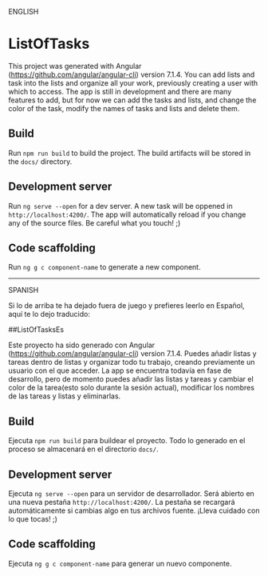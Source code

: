 ENGLISH 

# ListOfTasks

This project was generated with Angular (https://github.com/angular/angular-cli) version 7.1.4. You can add lists and task into the lists and organize all your work, previously creating a user with which to access. The app is still in development and there are many features to add, but for now we can add the tasks and lists, and change the color of the task, modify the names of tasks and lists and delete them.


## Build

Run `npm run build` to build the project. The build artifacts will be stored in the `docs/` directory.

## Development server

Run `ng serve --open` for a dev server. A new task will be oppened in `http://localhost:4200/`. The app will automatically reload if you change any of the source files. Be careful what you touch! ;)

## Code scaffolding

Run `ng g c component-name` to generate a new component. 

____________________________________________________________________________________________________________________________
SPANISH

Si lo de arriba te ha dejado fuera de juego y prefieres leerlo en Español, aquí te lo dejo traducido:

##ListOfTasksEs

Este proyecto ha sido generado con Angular (https://github.com/angular/angular-cli) version 7.1.4. Puedes añadir listas y tareas dentro de listas y organizar todo tu trabajo, creando previamente un usuario con el que acceder. La app se encuentra todavía en fase de desarrollo, pero de momento puedes añadir las listas y tareas y cambiar el color de la tarea(esto solo durante la sesión actual), modificar los nombres de las tareas y listas y eliminarlas.

## Build
Ejecuta `npm run build` para buildear el proyecto. Todo lo generado en el proceso se almacenará  en el directorio `docs/`.

## Development server
Ejecuta `ng serve --open` para un servidor de desarrollador. Será abierto en una nueva pestaña `http://localhost:4200/`. La pestaña se recargará automáticamente si cambias algo en tus archivos fuente. ¡Lleva cuidado con lo que tocas! ;)

## Code scaffolding
Ejecuta `ng g c component-name` para generar un nuevo componente. 
